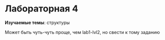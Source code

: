 # Лабораторная 4
**Изучаемые темы**: структуры

Может быть чуть-чуть проще, чем lab1-lvl2, но свести к тому заданию